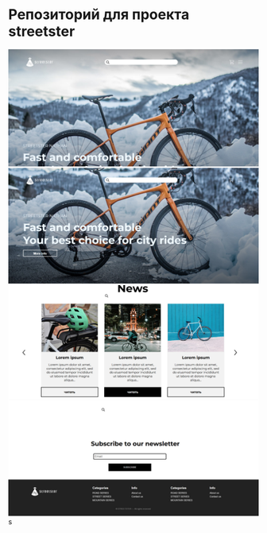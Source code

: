 # Репозиторий для проекта streetster

![Header](images/Readme1.jpg)
![Main](images/Readme2.jpg)
![Section](images/Readme3.jpg)
![Footer](images/Readme4.jpg)
s